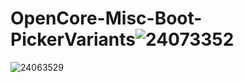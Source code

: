 # OpenCore-Misc-Boot-PickerVariants![24073352](https://github.com/michelle0812/OpenCore-Misc-Boot-PickerVariants/assets/79300809/ed9e6c9c-9237-4714-bdfa-493bd15a6fef)
![24063529](https://github.com/michelle0812/OpenCore-Misc-Boot-PickerVariants/assets/79300809/a5762b81-5155-4881-9d9f-e03934f4c09e)
